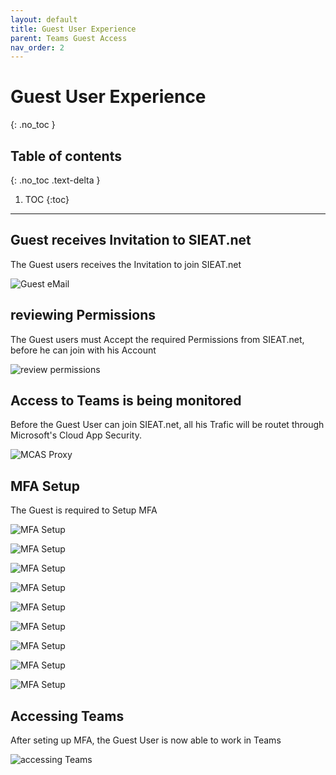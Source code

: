 ```yaml
---
layout: default
title: Guest User Experience
parent: Teams Guest Access
nav_order: 2
---
```


# Guest User Experience
{: .no_toc }

## Table of contents
{: .no_toc .text-delta }

1. TOC
{:toc}

---

## Guest receives Invitation to SIEAT.net
The Guest users receives the Invitation to join SIEAT.net

![](/assets/images/scenario05/Scenario05_71.PNG "Guest eMail")

## reviewing Permissions
The Guest users must Accept the required Permissions from SIEAT.net, before he can join with his Account

![](/assets/images/scenario05/Scenario05_72.PNG "review permissions")

## Access to Teams is being monitored
Before the Guest User can join SIEAT.net, all his Trafic will be routet through Microsoft's Cloud App Security.

![](/assets/images/scenario05/Scenario05_73.PNG "MCAS Proxy")

## MFA Setup
The Guest is required to Setup MFA

![](/assets/images/scenario05/Scenario05_74.PNG "MFA Setup")

![](/assets/images/scenario05/Scenario05_75.PNG "MFA Setup")

![](/assets/images/scenario05/Scenario05_76.PNG "MFA Setup")

![](/assets/images/scenario05/Scenario05_77.PNG "MFA Setup")

![](/assets/images/scenario05/Scenario05_78.PNG "MFA Setup")

![](/assets/images/scenario05/Scenario05_79.PNG "MFA Setup")

![](/assets/images/scenario05/Scenario05_80.PNG "MFA Setup")

![](/assets/images/scenario05/Scenario05_81.PNG "MFA Setup")

![](/assets/images/scenario05/Scenario05_82.PNG "MFA Setup")

## Accessing Teams
After seting up MFA, the Guest User is now able to work in Teams

![](/assets/images/scenario05/Scenario05_83.PNG "accessing Teams")
